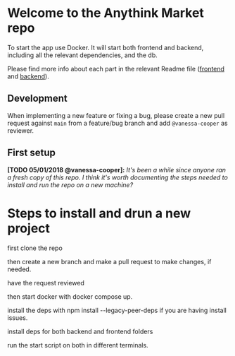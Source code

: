 # Welcome to the Anythink Market repo

To start the app use Docker. It will start both frontend and backend, including all the relevant dependencies, and the db.

Please find more info about each part in the relevant Readme file ([frontend](frontend/readme.md) and [backend](backend/README.md)).

## Development

When implementing a new feature or fixing a bug, please create a new pull request against `main` from a feature/bug branch and add `@vanessa-cooper` as reviewer.

## First setup

**[TODO 05/01/2018 @vanessa-cooper]:** _It's been a while since anyone ran a fresh copy of this repo. I think it's worth documenting the steps needed to install and run the repo on a new machine?_

# Steps to install and drun a new project

first clone the repo

then create a new branch and make a pull request to make changes, if needed.

have the request reviewed

then start docker with docker compose up.

install the deps with npm install --legacy-peer-deps if you are having install issues.

install deps for both backend and frontend folders

run the start script on both in different terminals.
